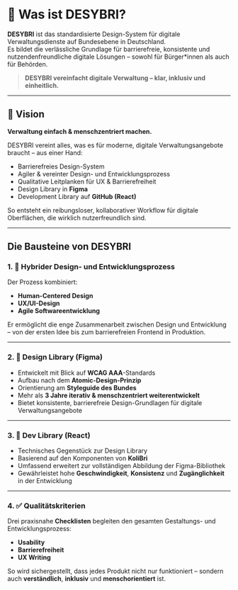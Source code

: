 # 🧭 Was ist **DESYBRI**?

**DESYBRI** ist das standardisierte Design-System für digitale Verwaltungsdienste auf Bundesebene in Deutschland.  
Es bildet die verlässliche Grundlage für barrierefreie, konsistente und nutzendenfreundliche digitale Lösungen – sowohl für Bürger*innen als auch für Behörden.

> **DESYBRI vereinfacht digitale Verwaltung – klar, inklusiv und einheitlich.**

---

## 🎯 Vision

**Verwaltung einfach & menschzentriert machen.**

DESYBRI vereint alles, was es für moderne, digitale Verwaltungsangebote braucht – aus einer Hand:

- Barrierefreies Design-System
- Agiler & vereinter Design- und Entwicklungsprozess
- Qualitative Leitplanken für UX & Barrierefreiheit
- Design Library in **Figma**
- Development Library auf **GitHub (React)**

So entsteht ein reibungsloser, kollaborativer Workflow für digitale Oberflächen, die wirklich nutzerfreundlich sind.

---

## Die Bausteine von DESYBRI

### 1. 🔄 Hybrider Design- und Entwicklungsprozess

Der Prozess kombiniert:

- **Human-Centered Design**
- **UX/UI-Design**
- **Agile Softwareentwicklung**

Er ermöglicht die enge Zusammenarbeit zwischen Design und Entwicklung – von der ersten Idee bis zum barrierefreien Frontend in Produktion.

---

### 2. 🎨 Design Library (Figma)

- Entwickelt mit Blick auf **WCAG AAA**-Standards
- Aufbau nach dem **Atomic-Design-Prinzip**
- Orientierung am **Styleguide des Bundes**
- Mehr als **3 Jahre iterativ & menschzentriert weiterentwickelt**
- Bietet konsistente, barrierefreie Design-Grundlagen für digitale Verwaltungsangebote

---

### 3. 🧱 Dev Library (React)

- Technisches Gegenstück zur Design Library
- Basierend auf den Komponenten von **KoliBri**
- Umfassend erweitert zur vollständigen Abbildung der Figma-Bibliothek
- Gewährleistet hohe **Geschwindigkeit**, **Konsistenz** und **Zugänglichkeit** in der Entwicklung

---

### 4. ✅ Qualitätskriterien

Drei praxisnahe **Checklisten** begleiten den gesamten Gestaltungs- und Entwicklungsprozess:

- **Usability**
- **Barrierefreiheit**
- **UX Writing**

So wird sichergestellt, dass jedes Produkt nicht nur funktioniert – sondern auch **verständlich**, **inklusiv** und **menschorientiert** ist.

